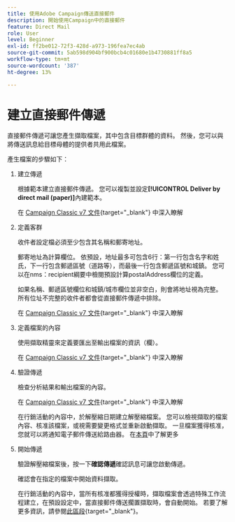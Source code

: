 ```yaml
---
title: 使用Adobe Campaign傳送直接郵件
description: 開始使用Campaign中的直接郵件
feature: Direct Mail
role: User
level: Beginner
exl-id: ff2be012-72f3-428d-a973-196fea7ec4ab
source-git-commit: 5ab598d904bf900bcb4c01680e1b4730881ff8a5
workflow-type: tm+mt
source-wordcount: '387'
ht-degree: 13%

---
```


# 建立直接郵件傳遞

直接郵件傳遞可讓您產生擷取檔案，其中包含目標群體的資料。 然後，您可以與將傳送訊息給目標母體的提供者共用此檔案。

產生檔案的步驟如下：

1. 建立傳遞

   根據範本建立直接郵件傳遞。 您可以複製並設定&#x200B;**[!UICONTROL Deliver by direct mail (paper)]**&#x200B;內建範本。

   在 [Campaign Classic v7 文件](https://experienceleague.adobe.com/docs/campaign-classic/using/sending-messages/sending-direct-mail/creating-a-direct-mail-delivery.html){target="_blank"} 中深入瞭解

1. 定義客群

   收件者設定檔必須至少包含其名稱和郵寄地址。

   郵寄地址為計算欄位。 依預設，地址最多可包含6行：第一行包含名字和姓氏，下一行包含郵遞區號（道路等），而最後一行包含郵遞區號和城鎮。 您可以在nms：recipient綱要中檢閱預設計算postalAddress欄位的定義。

   如果名稱、郵遞區號欄位和城鎮/城市欄位並非空白，則會將地址視為完整。 所有位址不完整的收件者都會從直接郵件傳遞中排除。

   在 [Campaign Classic v7 文件](https://experienceleague.adobe.com/docs/campaign-classic/using/sending-messages/key-steps-when-creating-a-delivery/steps-defining-the-target-population.html){target="_blank"} 中深入瞭解

1. 定義檔案的內容

   使用擷取精靈來定義要匯出至輸出檔案的資訊（欄）。

   在 [Campaign Classic v7 文件](https://experienceleague.adobe.com/docs/campaign-classic/using/sending-messages/sending-direct-mail/defining-the-direct-mail-content.html){target="_blank"} 中深入瞭解

1. 驗證傳遞

   檢查分析結果和輸出檔案的內容。

   在 [Campaign Classic v7 文件](https://experienceleague.adobe.com/docs/campaign-classic/using/sending-messages/sending-direct-mail/validating.html){target="_blank"} 中深入瞭解

   在行銷活動的內容中，於解壓縮日期建立解壓縮檔案。 您可以檢視擷取的檔案內容、核准該檔案，或視需要變更格式並重新啟動擷取。 一旦檔案獲得核准，您就可以將通知電子郵件傳送給路由器。 在[本頁](https://experienceleague.adobe.com/docs/campaign/automation/campaign-orchestration/marketing-campaign-approval.html?lang=zh-Hant)中了解更多

1. 開始傳遞

   驗證解壓縮檔案後，按一下&#x200B;**確認傳遞**&#x200B;確認訊息可讓您啟動傳遞。

   確認會在指定的檔案中開始資料擷取。

   在行銷活動的內容中，當所有核准都獲得授權時，擷取檔案會透過特殊工作流程建立，在預設設定中，當直接郵件傳送擱置擷取時，會自動開始。 若要了解更多資訊，請參閱[此區段](https://experienceleague.adobe.com/docs/campaign/automation/campaign-orchestration/marketing-campaign-deliveries.html?lang=zh-Hant){target="_blank"}。
